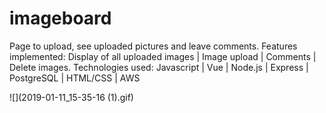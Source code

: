# imageboard
Page to upload, see uploaded pictures and leave comments. Features implemented: Display of all uploaded images | Image upload | Comments | Delete images.  Technologies used: Javascript | Vue | Node.js | Express | PostgreSQL | HTML/CSS | AWS













![](2019-01-11_15-35-16 (1).gif)
